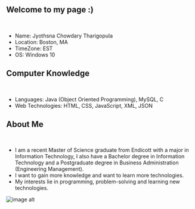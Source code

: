 ## Welcome to my page :)
 <br />

 - Name: Jyothsna Chowdary Tharigopula
- Location: Boston, MA
- TimeZone: EST
- OS: Windows 10 


## Computer Knowledge
<br />

- Languages: Java (Object Oriented Programming), MySQL, C 
- Web Technologies: HTML, CSS, JavaScript, XML, JSON


## About Me
<br />

- I am a recent Master of Science graduate from Endicott with a major in Information Technology, I also have a Bachelor degree in Information Technology and a Postgraduate degree in Business Administration (Engineering Management). 
- I want to gain more knowledge and want to learn more technologies. 
- My interests lie in programming, problem-solving and learning new technologies.


![image alt][1]


  [1]: http://www.blogilates.com/wp-content/uploads/2014/04/be-happy.jpg "Happy Day"

